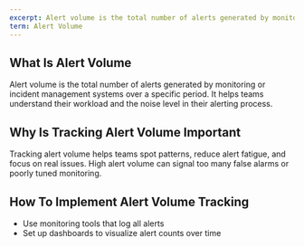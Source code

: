```yaml
---
excerpt: Alert volume is the total number of alerts generated by monitoring or incident management systems over a specific period.
term: Alert Volume
---
```

## What Is Alert Volume

Alert volume is the total number of alerts generated by monitoring or incident management systems over a specific period. It helps teams understand their workload and the noise level in their alerting process.

## Why Is Tracking Alert Volume Important

Tracking alert volume helps teams spot patterns, reduce alert fatigue, and focus on real issues. High alert volume can signal too many false alarms or poorly tuned monitoring.

## How To Implement Alert Volume Tracking

- Use monitoring tools that log all alerts
- Set up dashboards to visualize alert counts over time